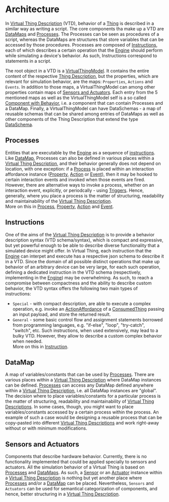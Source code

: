 # Architecture

In [Virtual Thing Description][vtd] (VTD), behavior of a [Thing] is described in a similar way as writing a script. The core components tha make up a VTD are [DataMaps](#datamap) and [Processes](#Processes). The Processes can be seen as procedures of a script, whereas the DataMaps are structures that store variables that can be accessed by those procedures. Processes are composed of [Instructions](#instructions), each of which describes a certain operation that the [Engine] should perform while simulating a device's behavior. As such, Instructions correspond to statements in a script.

The root object in a VTD is a [VirtualThingModel]. It contains the entire content of the respective [Thing Description][td], but the properties, which are relevant for simulation behavior, are the maps: `Properties`, `Actions` and `Events`. In addition to those maps, a VirtualThingModel can among other properties contain maps of [Sensors and Actuators](#Sensors-and-Actuators). Each entry from the 5 mentioned maps as well as the VirtualThingModel self is a so called [Component with Behavior][behavior], i.e. a component that can contain Processes and a DataMap. Finally, a VirtualThingModel can have DataSchemas - a map of reusable schemas that can be shared among entries of DataMaps as well as other components of the Thing Description that extend the type [DataSchema].

## Processes
Entities that are executable by the [Engine] as a sequence of [instructions](#instructions). Like [DataMap](#datamap), Processes can also be defined in various places within a [Virtual Thing Description][vtd], and their behavior generally does not depend on location, with one exception: if a [Process] is placed within an interaction affordance instance ([Property], [Action] or [Event]), then it may be hooked to certain interaction events and invoked when those events are fired. However, there are alternative ways to invoke a process, whether on an interaction event, explicitly, or periodcally - using [Triggers][Trigger]. Hence, generally, where you place a process is the matter of structuring, readability and maintainability of the [Virtual Thing Description][vtd].  
More on this in [Process], [Property], [Action] and [Event].


## Instructions
One of the aims of the [Virtual Thing Description][vtd] is to provide a behavior description syntax (VTD schema/syntax), which is compact and expressive, but yet powerful enough to be able to describe diverse functionality that a simulated device might offer. In Virtual Thing, each instruction that the [Engine] can interpet and execute has a respective json schema to describe it in a VTD. Since the domain of all possible distinct operations that make up behavior of an arbitrary device can be very large, for each such operation, defining a dedicated instruction in the VTD schema (respectively, implementing in the [Engine]) may be overwhelming. As such, to reach a compromise between compactness and the ability to describe custom behavior, the VTD syntax offers the following two main types of instructions:
- `Special` - with compact description, are able to execute a complex operation, e.g. invoke an [ActionAffordance] of a [ConsumedThing] passing an input payload, and store the returned result.
- `General` - some basic control flow and assignment statements borrowed from programming languages, e.g. "if-else", "loop", "try-catch", "switch", etc. Such instructions, when used extensively, may lead to a bulky VTD. However, they allow to describe a custom complex behavior when needed.  
More on this in [Instruction].


## DataMap
A map of variables/constants that can be used by [Processes](#processes). There are various places within a [Virtual Thing Description][vtd] where DataMap instances can be defined. [Processes](#processes) can access any DataMap defined anywhere within a [Virtual Thing Description][vtd], i.e. all DataMap instances are "global". The decision where to place variables/constants for a particular process is the matter of structuring, readability and maintainability of [Virtual Thing Descriptions][vtd]. In some cases, though, you might want to place variables/constants accessed by a certain process within the process. An example of such a case would be designing a reusable process that can be copy-pasted into different [Virtual Thing Descriptions][vtd] and work right-away without or with minimum modifications.

## Sensors and Actuators
Components that describe hardware behavior. Currently, there is no functionality implemented that could be applied specially to sensors and actuators. All the simulation behavior of a Virtual Thing is based on [Processes](#processes) and [DataMaps](#datamap). As such, a [Sensor] or an [Actuator] instance within a [Virtual Thing Description][vtd] is nothing but yet another place where [Processes](#processes) and/or a [DataMap](#datamap) can be placed. Nevertheless, `Sensors` and `Actuators` can be used for semantical categorization of components, and hence, better structuring in a [Virtual Thing Description][vtd].


[Engine]: Definitions.md#Virtual-Thing-Engine-and-Engine
[vtd]: Definitions.md#Virtual-Thing-Description
[behavior]: Definitions.md#Component-With-Behavior-and-Behavior

[Process]: main_components/Process.md
[VirtualThingModel]: main_components/VirtualThingModel.md
[Property]: main_components/Property.md
[Action]: main_components/Action.md
[Event]: main_components/Event.md
[Sensor]: main_components/Sensor.md
[Actuator]: main_components/Actuator.md

[Instruction]: instructions/Instruction.md

[Trigger]: helper_components/Trigger.md

[Thing]: https://www.w3.org/TR/wot-thing-description/#thing
[td]: https://www.w3.org/TR/wot-thing-description

[ConsumedThing]: https://www.w3.org/TR/wot-scripting-api/#the-consumedthing-interface

[DataSchema]: https://www.w3.org/TR/wot-thing-description/#dataschema

[ActionAffordance]: https://www.w3.org/TR/wot-thing-description/#actionaffordance